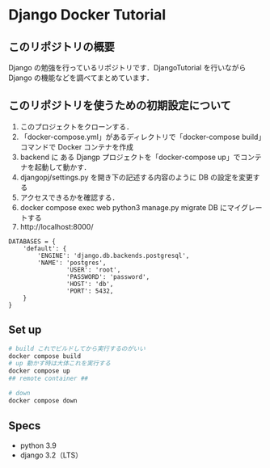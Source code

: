 # Django Docker Tutorial

## このリポジトリの概要

Django の勉強を行っているリポジトリです．DjangoTutorial を行いながら Django の機能などを調べてまとめています．

## このリポジトリを使うための初期設定について

1. このプロジェクトをクローンする．
2. 「docker-compose.yml」があるディレクトリで「docker-compose build」コマンドで Docker コンテナを作成
3. backend に ある Djangp プロジェクトを「docker-compose up」でコンテナを起動して動かす．
4. djangopj/settings.py を開き下の記述する内容のように DB の設定を変更する
5. アクセスできるかを確認する．
6. docker compose exec web python3 manage.py migrate DB にマイグレートする
7. http://localhost:8000/

```
DATABASES = {
    'default': {
        'ENGINE': 'django.db.backends.postgresql',
        'NAME': 'postgres',
				'USER': 'root',
				'PASSWORD': 'password',
				'HOST': 'db',
				'PORT': 5432,
    }
}

```

## Set up

```bash
# build これでビルドしてから実行するのがいい
docker compose build
# up 動かす時は大体これを実行する
docker compose up
## remote container ##

# down
docker compose down
```

## Specs

- python 3.9
- django 3.2（LTS）
